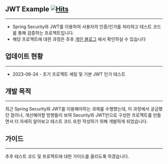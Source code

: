 ## JWT Example [![Hits](https://hits.seeyoufarm.com/api/count/incr/badge.svg?url=https%3A%2F%2Fgithub.com%2Fhun-ing%2Fjwt-example&count_bg=%2379C83D&title_bg=%23555555&icon=&icon_color=%23E7E7E7&title=hits&edge_flat=false)](https://hits.seeyoufarm.com)
***
- Spring Security와 JWT를 이용하여 사용자의 인증/인가를 처리하고 테스트 코드를 통해 검증하는 프로젝트입니다.
- 해당 프로젝트에 대한 과정은 추후 [개인 블로그](https://velog.io/@hun-ing) 에서 확인하실 수 있습니다

## 업데이트 현황
***
- 2023-06-24 - 초기 프로젝트 세팅 및 기본 JWT 인가 테스트

## 개발 목적
***
최근 Spring Security와 JWT를 이용해야하는 과제를 수행했는데, 이 과정에서 궁금했던 점이나, 개선해야할 방향들이 보여 Security와 JWT만으로 구성한 프로젝트를 만들면서 더 자세히 알아보고 테스트 코드 또한 작성하기 위해 개발하게 되었습니다.

## 가이드
***
추후 테스트 코드 및 프로젝트에 대한 가이드를 올리도록 하겠습니다.